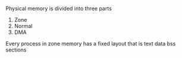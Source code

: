 Physical memory is divided into three parts
1. Zone
2. Normal
3. DMA


Every process in zone memory has a fixed layout that is text data bss sections